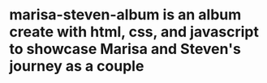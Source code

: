 # marisa-steven-album is an album create with html, css, and javascript to showcase Marisa and Steven's journey as a couple
